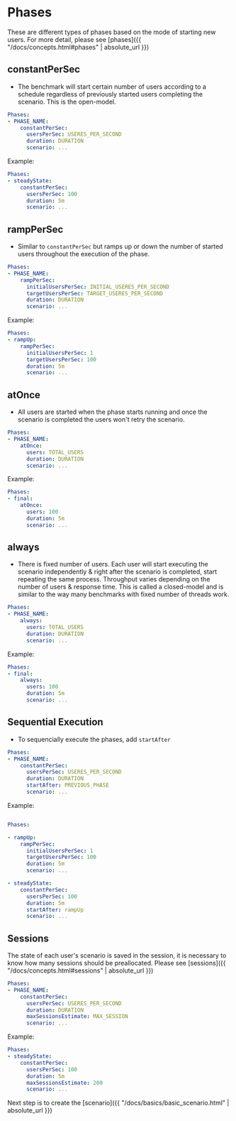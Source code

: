 # Phases

These are different types of phases based on the mode of starting new users.  For more detail, please see [phases]({{ "/docs/concepts.html#phases" | absolute_url }})

## constantPerSec

* The benchmark will start certain number of users according to a schedule regardless of previously started users completing the scenario. This is the open-model.

```yaml
Phases:
- PHASE_NAME:
    constantPerSec:
      usersPerSec: USERES_PER_SECOND
      duration: DURATION
      scenario: ...
```

Example: 

```yaml
Phases:
- steadyState:
    constantPerSec:
      usersPerSec: 100
      duration: 5m
      scenario: ...
```

## rampPerSec

* Similar to `constantPerSec` but ramps up or down the number of started users throughout the execution of the phase.

```yaml
Phases:
- PHASE_NAME:
    rampPerSec:
      initialUsersPerSec: INITIAL_USERES_PER_SECOND
      targetUsersPerSec: TARGET_USERES_PER_SECOND
      duration: DURATION
      scenario: ...
```

Example: 

```yaml
Phases:
- rampUp:
    rampPerSec:
      initialUsersPerSec: 1
      targetUsersPerSec: 100
      duration: 5m
      scenario: ...
```

## atOnce

* All users are started when the phase starts running and once the scenario is completed the users won't retry the scenario.

```yaml
Phases:
- PHASE_NAME:
    atOnce:
      users: TOTAL_USERS
      duration: DURATION
      scenario: ...
```

Example: 

```yaml
Phases:
- final:
    atOnce:
      users: 100
      duration: 5m
      scenario: ...
```

## always

* There is fixed number of users. Each user will start executing the scenario independently & right after the scenario is completed, start repeating the same process.  Throughput varies depending on the number of users & response time.  This is called a closed-model and is similar to the way many benchmarks with fixed number of threads work.

```yaml
Phases:
- PHASE_NAME:
    always:
      users: TOTAL_USERS
      duration: DURATION
      scenario: ...
```

Example: 

```yaml
Phases:
- final:
    always:
      users: 100
      duration: 5m
      scenario: ...
```

## Sequential Execution

* To sequencially execute the phases, add `startAfter`


```yaml
Phases:
- PHASE_NAME:
    constantPerSec:
      usersPerSec: USERES_PER_SECOND
      duration: DURATION
      startAfter: PREVIOUS_PHASE
      scenario: ...
```

Example: 

```yaml

Phases:

- rampUp:
    rampPerSec:
      initialUsersPerSec: 1
      targetUsersPerSec: 100
      duration: 5m
      scenario: ...

- steadyState:
    constantPerSec:
      usersPerSec: 100
      duration: 5m
      startAfter: rampUp
      scenario: ...
```

## Sessions

The state of each user's scenario is saved in the session, it is necessary to know how many sessions should be preallocated.  Please see [sessions]({{ "/docs/concepts.html#sessions" | absolute_url }})

```yaml
Phases:
- PHASE_NAME:
    constantPerSec:
      usersPerSec: USERES_PER_SECOND
      duration: DURATION
      maxSessionsEstimate: MAX_SESSION
      scenario: ...
```

Example: 

```yaml
Phases:
- steadyState:
    constantPerSec:
      usersPerSec: 100
      duration: 5m
      maxSessionsEstimate: 200
      scenario: ...
```

Next step is to create the [scenario]({{ "/docs/basics/basic_scenario.html" | absolute_url }})

